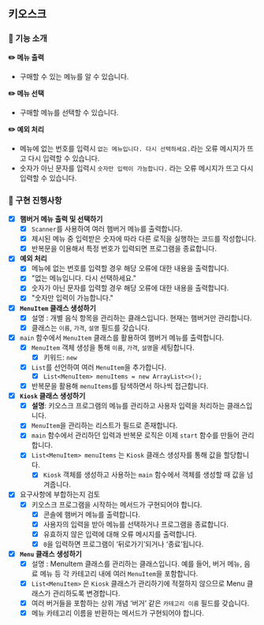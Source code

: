 ## 키오스크
### 🚀 기능 소개
**✏️ 메뉴 출력**
- 구매할 수 있는 메뉴를 알 수 있습니다.

**✏️ 메뉴 선택**
- 구매할 메뉴를 선택할 수 있습니다.

**✏️ 예외 처리**
- 메뉴에 없는 번호를 입력시 `없는 메뉴입니다. 다시 선택하세요.`라는 오류 메시지가 뜨고 다시 입력할 수 있습니다.
- 숫자가 아닌 문자를 입력시 `숫자만 입력이 가능합니다.` 라는 오류 메시지가 뜨고 다시 입력할 수 있습니다.

### 🚀 구현 진행사항
- [x]  **햄버거 메뉴 출력 및 선택하기**
    - [x]  `Scanner`를 사용하여 여러 햄버거 메뉴를 출력합니다.
    - [x]  제시된 메뉴 중 입력받은 숫자에 따라 다른 로직을 실행하는 코드를 작성합니다.
    - [x]  반복문을 이용해서 특정 번호가 입력되면 프로그램을 종료합니다.

- [x]  **예외 처리**
   - [x]  메뉴에 없는 번호를 입력할 경우 해당 오류에 대한 내용을 출력합니다.
     - [x]  "없는 메뉴입니다. 다시 선택하세요."
   - [x]  숫자가 아닌 문자를 입력할 경우 해당 오류에 대한 내용을 출력합니다.
     - [x]  "숫자만 입력이 가능합니다."

- [x]  **`MenuItem` 클래스 생성하기**
   - [x]  설명 : 개별 음식 항목을 관리하는 클래스입니다. 현재는 햄버거만 관리합니다.
   - [x]  클래스는 `이름`, `가격`, `설명` 필드를 갖습니다.
- [x]  `main` 함수에서 `MenuItem` 클래스를 활용하여 햄버거 메뉴를 출력합니다.
   - [x]  `MenuItem` 객체 생성을 통해 `이름`, `가격`, `설명`을 세팅합니다.
      - [x]  키워드: `new`
   - [x]  `List`를 선언하여 여러 `MenuItem`을 추가합니다.
      - [x]  `List<MenuItem> menuItems = new ArrayList<>();`
   - [x]  반복문을 활용해 `menuItems`를 탐색하면서 하나씩 접근합니다.

- [x]  **`Kiosk` 클래스 생성하기**
   - [x]  **설명**: 키오스크 프로그램의 메뉴를 관리하고 사용자 입력을 처리하는 클래스입니다.
   - [x]  `MenuItem`을 관리하는 리스트가 필드로 존재합니다.
   - [x]  `main` 함수에서 관리하던 입력과 반복문 로직은 이제 `start` 함수를 만들어 관리합니다.
   - [x]  `List<MenuItem> menuItems` 는 `Kiosk` 클래스 생성자를 통해 값을 할당합니다.
      - [x]  `Kiosk` 객체를 생성하고 사용하는 `main` 함수에서 객체를 생성할 때 값을 넘겨줍니다.
- [x]  요구사항에 부합하는지 검토
   - [x]  키오스크 프로그램을 시작하는 메서드가 구현되어야 합니다.
      - [x]  콘솔에 햄버거 메뉴를 출력합니다.
      - [x]  사용자의 입력을 받아 메뉴를 선택하거나 프로그램을 종료합니다.
      - [x]  유효하지 않은 입력에 대해 오류 메시지를 출력합니다.
      - [x]  `0`을 입력하면 프로그램이 ‘뒤로가기’되거나 ‘종료’됩니다.

- [x]  **`Menu` 클래스 생성하기**
   - [x]  설명 : MenuItem 클래스를 관리하는 클래스입니다.
     예를 들어, 버거 메뉴, 음료 메뉴 등 각 카테고리 내에 여러 `MenuItem`을 포함합니다.
   - [x]  `List<MenuItem>` 은 `Kiosk` 클래스가 관리하기에 적절하지 않으므로 Menu 클래스가 관리하도록 변경합니다.
   - [x]  여러 버거들을 포함하는 상위 개념 ‘버거’ 같은 `카테고리 이름` 필드를 갖습니다.
   - [x]  메뉴 카테고리 이름을 반환하는 메서드가 구현되어야 합니다.